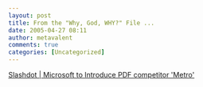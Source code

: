 ```yaml
---
layout: post
title: From the "Why, God, WHY?" File ...
date: 2005-04-27 08:11
author: metavalent
comments: true
categories: [Uncategorized]
---
```

<a href="http://slashdot.org/article.pl?sid=05/04/27/0422250&amp;from=rss">Slashdot | Microsoft to Introduce PDF competitor 'Metro'</a>
